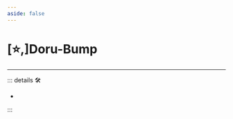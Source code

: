 ```yaml
---
aside: false
---
```

# [⭐,]<labor>Doru</labor>-Bump

---

<!-- =================================================== -->
<!-- =================================================== -->
<!-- =================================================== -->
<!-- =================================================== -->
<!-- =================================================== -->
::: details 🛠

-

:::
